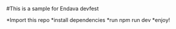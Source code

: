 #This is a sample for Endava devfest

*Import this repo
*install dependencies
*run npm run dev
*enjoy!

